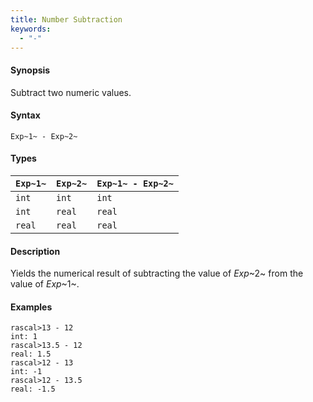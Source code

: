 ```yaml
---
title: Number Subtraction
keywords:
  - "-"
---
```


#### Synopsis

Subtract two numeric values.

#### Syntax

`Exp~1~ - Exp~2~`

#### Types

| `Exp~1~` |  `Exp~2~` | `Exp~1~ - Exp~2~`  |
| --- | --- | --- |
| `int`     |  `int`     | `int`                |
| `int`     |  `real`    | `real`               |
| `real`    |  `real`    | `real`               |

#### Description

Yields the numerical result of subtracting the value of _Exp_~2~ from the value of _Exp_~1~.

#### Examples

```rascal-shell 
rascal>13 - 12
int: 1
rascal>13.5 - 12
real: 1.5
rascal>12 - 13
int: -1
rascal>12 - 13.5
real: -1.5
```

